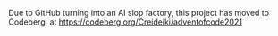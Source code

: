 Due to GitHub turning into an AI slop factory, this project has moved to Codeberg, at https://codeberg.org/Creideiki/adventofcode2021
